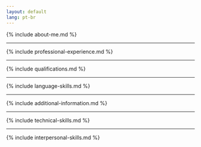 ```yaml
---
layout: default
lang: pt-br
---
```


{% include about-me.md %}

---

{% include professional-experience.md %}

---

{% include qualifications.md %}

---

{% include language-skills.md %}

---

{% include additional-information.md %}

---

{% include technical-skills.md %}

---

{% include interpersonal-skills.md %}
